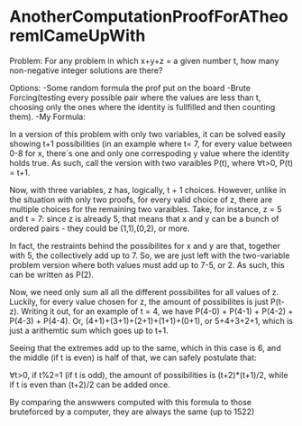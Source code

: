 # AnotherComputationProofForATheoremICameUpWith

Problem: For any problem in which x+y+z =  a given number t, how many non-negative integer solutions are there?

Options:
-Some random formula the prof put on the board
-Brute Forcing(testing every possible pair where the values are less than t, choosing only the ones where the identity is fullfilled and then counting them).
-My Formula:

In a version of this problem with only two variables, it can be solved easily showing t+1 possibilities (in an example where t= 7, for every value between 0-8 for x, there´s one and only one correspoding y value where the identity holds true. As such, call the version with two varaibles P(t), where ∀t>0, P(t) = t+1.

Now, with three variables, z has, logically, t + 1 choices. However, unlike in the situation with only two proofs, for every valid choice of z, there are multiple choices for the remaining two varaibles. Take, for instance, z = 5 and t = 7: since z is already 5, that means that x and y can be a bunch of ordered pairs - they could be (1,1),(0,2), or more. 

In fact, the restraints behind the possibilites for x and y are that, together with 5, the collectively add up to 7. So, we are just left with the two-variable problem version where both values must add up to 7-5, or 2. As such, this can be written as P(2).

Now, we need only sum all all the different possibilites for all values of z. Luckily, for every value chosen for z, the amount of possibilites is just P(t-z). Writing it out, for an example of t = 4, we have P(4-0) + P(4-1) + P(4-2) + P(4-3) + P(4-4). Or, (4+1)+(3+1)+(2+1)+(1+1)+(0+1), or 5+4+3+2+1, which is just a arithemtic sum which goes up to t+1. 

Seeing that the extremes add up to the same, which in this case is 6, and the middle (if t is even) is half of that, we can safely postulate that:

∀t>0, if t%2=1 (if t is odd), the amount of possibilities is (t+2)*(t+1)/2, while if t is even than (t+2)/2 can be added once.

By comparing the answwers computed with this formula to those bruteforced by a computer, they are always the same (up to 1522)
